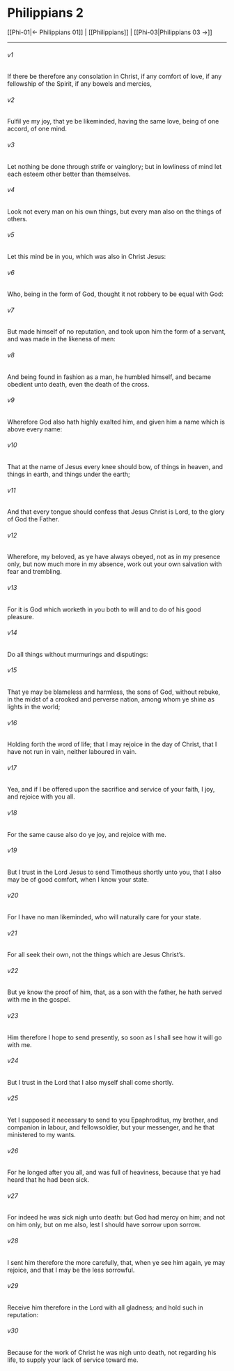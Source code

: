 # Philippians 2

[[Phi-01|← Philippians 01]] | [[Philippians]] | [[Phi-03|Philippians 03 →]]
***

###### v1
If there be therefore any consolation in Christ, if any comfort of love, if any fellowship of the Spirit, if any bowels and mercies,
###### v2
Fulfil ye my joy, that ye be likeminded, having the same love, being of one accord, of one mind.
###### v3
Let nothing be done through strife or vainglory; but in lowliness of mind let each esteem other better than themselves.
###### v4
Look not every man on his own things, but every man also on the things of others.
###### v5
Let this mind be in you, which was also in Christ Jesus:
###### v6
Who, being in the form of God, thought it not robbery to be equal with God:
###### v7
But made himself of no reputation, and took upon him the form of a servant, and was made in the likeness of men:
###### v8
And being found in fashion as a man, he humbled himself, and became obedient unto death, even the death of the cross.
###### v9
Wherefore God also hath highly exalted him, and given him a name which is above every name:
###### v10
That at the name of Jesus every knee should bow, of things in heaven, and things in earth, and things under the earth;
###### v11
And that every tongue should confess that Jesus Christ is Lord, to the glory of God the Father.
###### v12
Wherefore, my beloved, as ye have always obeyed, not as in my presence only, but now much more in my absence, work out your own salvation with fear and trembling.
###### v13
For it is God which worketh in you both to will and to do of his good pleasure.
###### v14
Do all things without murmurings and disputings:
###### v15
That ye may be blameless and harmless, the sons of God, without rebuke, in the midst of a crooked and perverse nation, among whom ye shine as lights in the world;
###### v16
Holding forth the word of life; that I may rejoice in the day of Christ, that I have not run in vain, neither laboured in vain.
###### v17
Yea, and if I be offered upon the sacrifice and service of your faith, I joy, and rejoice with you all.
###### v18
For the same cause also do ye joy, and rejoice with me.
###### v19
But I trust in the Lord Jesus to send Timotheus shortly unto you, that I also may be of good comfort, when I know your state.
###### v20
For I have no man likeminded, who will naturally care for your state.
###### v21
For all seek their own, not the things which are Jesus Christ’s.
###### v22
But ye know the proof of him, that, as a son with the father, he hath served with me in the gospel.
###### v23
Him therefore I hope to send presently, so soon as I shall see how it will go with me.
###### v24
But I trust in the Lord that I also myself shall come shortly.
###### v25
Yet I supposed it necessary to send to you Epaphroditus, my brother, and companion in labour, and fellowsoldier, but your messenger, and he that ministered to my wants.
###### v26
For he longed after you all, and was full of heaviness, because that ye had heard that he had been sick.
###### v27
For indeed he was sick nigh unto death: but God had mercy on him; and not on him only, but on me also, lest I should have sorrow upon sorrow.
###### v28
I sent him therefore the more carefully, that, when ye see him again, ye may rejoice, and that I may be the less sorrowful.
###### v29
Receive him therefore in the Lord with all gladness; and hold such in reputation:
###### v30
Because for the work of Christ he was nigh unto death, not regarding his life, to supply your lack of service toward me. 
